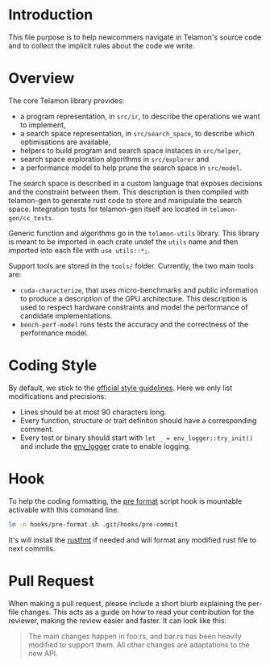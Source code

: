 # Introduction

This file purpose is to help newcommers navigate in Telamon's source code and to collect
the implicit rules about the code we write.

# Overview

The core Telamon library provides:
- a program representation, in `src/ir`, to describe the operations we want to implement,
- a search space representation, in `src/search_space`, to describe which optimisations
  are available,
- helpers to build program and search space instaces in `src/helper`,
- search space exploration algorithms in `src/explorer` and
- a performance model to help prune the search space in `src/model`.

The search space is described in a custom language that exposes decisions and the
constraint between them. This description is then compiled with telamon-gen to generate
rust code to store and manipulate the search space. Integration tests for telamon-gen
itself are located in `telamon-gen/cc_tests`.

Generic function and algorithms go in the `telamon-utils` library. This library is meant
to be imported in each crate undef the `utils` name and then imported into each file with
`use utils::*;`.

Support tools are stored in the `tools/` folder. Currently, the two main tools are:
- `cuda-characterize`, that uses micro-benchmarks and public information to produce a
  description of the GPU architecture. This description is used to respect hardware
  constraints and model the performance of candidate implementations.
- `bench-perf-model` runs tests the accuracy and the correctness of the performance model.

# Coding Style

By default, we stick to the [official style guidelines][official_guide]. Here we only list
modifications and precisions:
* Lines should be at most 90 characters long.
* Every function, structure or trait definiton should have a corresponding comment.
* Every test or binary should start with `let _ = env_logger::try_init()` and include the
  [env_logger](crates.io/crates/env_logger) crate to enable logging.

[official_guide]:(https://github.com/rust-lang-nursery/fmt-rfcs/blob/master/guide/guide.md)

# Hook

To help the coding formatting, the [pre format] script hook is mountable activable with this command line.
```bash
ln -n hooks/pre-format.sh .git/hooks/pre-commit
```
It's will install the [rustfmt] if needed and will format any modified rust file to next commits.

[pre format]: https://github.com/ulysseB/telamon/blob/master/hooks/pre-format.sh
[rustfmt]: https://github.com/rust-lang-nursery/rustfmt

# Pull Request

When making a pull request, please include a short blurb explaining the
per-file changes.  This acts as a guide on how to read your contribution for
the reviewer, making the review easier and faster.  It can look like this:

> The main changes happen in foo.rs, and bar.rs has been heavily modified to
> support them.  All other changes are adaptations to the new API.
